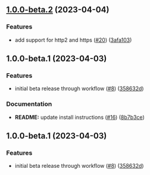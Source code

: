 ## [1.0.0-beta.2](https://github.com/wisewolf-oss/nestjs-bufconnect/compare/nestjs-bufconnect-v1.0.0-beta.1...nestjs-bufconnect-v1.0.0-beta.2) (2023-04-04)


### Features

* add support for http2 and https ([#20](https://github.com/wisewolf-oss/nestjs-bufconnect/issues/20)) ([3afa103](https://github.com/wisewolf-oss/nestjs-bufconnect/commit/3afa1036a67410714fe8e3867380235ea4f9e81c))

## 1.0.0-beta.1 (2023-04-03)

### Features

- initial beta release through workflow ([#8](https://github.com/wisewolf-oss/nestjs-bufconnect/issues/8)) ([358632d](https://github.com/wisewolf-oss/nestjs-bufconnect/commit/358632d154bab21e600de89d4132839ae940faf5))

### Documentation

- **README:** update install instructions ([#16](https://github.com/wisewolf-oss/nestjs-bufconnect/issues/16)) ([8b7b3ce](https://github.com/wisewolf-oss/nestjs-bufconnect/commit/8b7b3ce079e15e35e11983ca2507344643aa1d66))

## 1.0.0-beta.1 (2023-04-03)

### Features

- initial beta release through workflow ([#8](https://github.com/wisewolf-oss/nestjs-bufconnect/issues/8)) ([358632d](https://github.com/wisewolf-oss/nestjs-bufconnect/commit/358632d154bab21e600de89d4132839ae940faf5))
